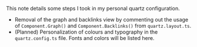 This note details some steps I took in my personal quartz configuration.

* Removal of the graph and backlinks view by commenting out the usage of `Component.Graph()` and `Component.Backlinks()` from `quartz.layout.ts`.
* (Planned) Personalization of colours and typography in the `quartz.config.ts` file. Fonts and colors will be listed here.
